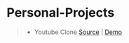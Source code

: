 # Personal-Projects

>- Youtube Clone [Source](https://github.com/fedgut/youtube-clone/) | [Demo](https://fedgut.github.io/youtube-clone/)
